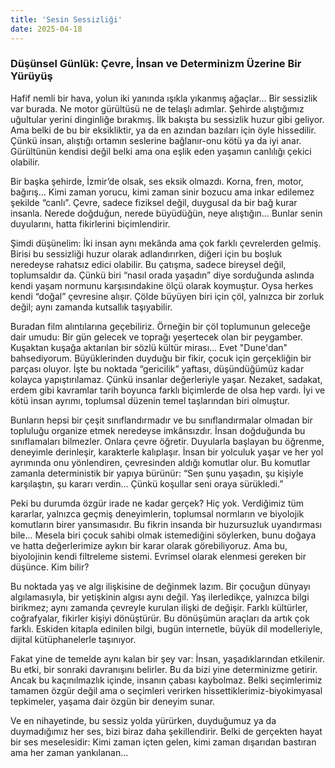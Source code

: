 ```yaml
---
title: 'Sesin Sessizliği'
date: 2025-04-18
---
```

### Düşünsel Günlük: Çevre, İnsan ve Determinizm Üzerine Bir Yürüyüş

Hafif nemli bir hava, yolun iki yanında ışıkla yıkanmış ağaçlar… Bir sessizlik var burada. Ne motor gürültüsü ne de telaşlı adımlar. Şehirde alıştığımız uğultular yerini dinginliğe bırakmış. İlk bakışta bu sessizlik huzur gibi geliyor. Ama belki de bu bir eksikliktir, ya da en azından bazıları için öyle hissedilir. Çünkü insan, alıştığı ortamın seslerine bağlanır-onu kötü ya da iyi anar. Gürültünün kendisi değil belki ama ona eşlik eden yaşamın canlılığı çekici olabilir.

Bir başka şehirde, İzmir’de olsak, ses eksik olmazdı. Korna, fren, motor, bağırış… Kimi zaman yorucu, kimi zaman sinir bozucu ama inkar edilemez şekilde “canlı”. Çevre, sadece fiziksel değil, duygusal da bir bağ kurar insanla. Nerede doğduğun, nerede büyüdüğün, neye alıştığın… Bunlar senin duyularını, hatta fikirlerini biçimlendirir.

Şimdi düşünelim: İki insan aynı mekânda ama çok farklı çevrelerden gelmiş. Birisi bu sessizliği huzur olarak adlandırırken, diğeri için bu boşluk neredeyse rahatsız edici olabilir. Bu çatışma, sadece bireysel değil, toplumsaldır da. Çünkü biri “nasıl orada yaşadın” diye sorduğunda aslında kendi yaşam normunu karşısındakine ölçü olarak koymuştur. Oysa herkes kendi “doğal” çevresine alışır. Çölde büyüyen biri için çöl, yalnızca bir zorluk değil; aynı zamanda kutsallık taşıyabilir.

Buradan film alıntılarına geçebiliriz. Örneğin bir çöl toplumunun geleceğe dair umudu: Bir gün gelecek ve toprağı yeşertecek olan bir peygamber. Kuşaktan kuşağa aktarılan bir sözlü kültür mirası... Evet "Dune'dan" bahsediyorum. Büyüklerinden duyduğu bir fikir, çocuk için gerçekliğin bir parçası oluyor. İşte bu noktada “gericilik” yaftası, düşündüğümüz kadar kolayca yapıştırılamaz. Çünkü insanlar değerleriyle yaşar. Nezaket, sadakat, erdem gibi kavramlar tarih boyunca farklı biçimlerde de olsa hep vardı. İyi ve kötü insan ayrımı, toplumsal düzenin temel taşlarından biri olmuştur.

Bunların hepsi bir çeşit sınıflandırmadır ve bu sınıflandırmalar olmadan bir topluluğu organize etmek neredeyse imkânsızdır. İnsan doğduğunda bu sınıflamaları bilmezler. Onlara çevre öğretir. Duyularla başlayan bu öğrenme, deneyimle derinleşir, karakterle kalıplaşır. İnsan bir yolculuk yaşar ve her yol ayrımında onu yönlendiren, çevresinden aldığı komutlar olur. Bu komutlar zamanla deterministik bir yapıya bürünür: “Sen şunu yaşadın, şu kişiyle karşılaştın, şu kararı verdin… Çünkü koşullar seni oraya sürükledi.”

Peki bu durumda özgür irade ne kadar gerçek? Hiç yok. Verdiğimiz tüm kararlar, yalnızca geçmiş deneyimlerin, toplumsal normların ve biyolojik komutların birer yansımasıdır. Bu fikrin insanda bir huzursuzluk uyandırması bile... Mesela biri çocuk sahibi olmak istemediğini söylerken, bunu doğaya ve hatta değerlerimize aykırı bir karar olarak görebiliyoruz. Ama bu, biyolojinin kendi filtreleme sistemi. Evrimsel olarak elenmesi gereken bir düşünce. Kim bilir?

Bu noktada yaş ve algı ilişkisine de değinmek lazım. Bir çocuğun dünyayı algılamasıyla, bir yetişkinin algısı aynı değil. Yaş ilerledikçe, yalnızca bilgi birikmez; aynı zamanda çevreyle kurulan ilişki de değişir. Farklı kültürler, coğrafyalar, fikirler kişiyi dönüştürür. Bu dönüşümün araçları da artık çok farklı. Eskiden kitapla edinilen bilgi, bugün internetle, büyük dil modelleriyle, dijital kütüphanelerle taşınıyor.

Fakat yine de temelde aynı kalan bir şey var: İnsan, yaşadıklarından etkilenir. Bu etki, bir sonraki davranışını belirler. Bu da bizi yine determinizme getirir. Ancak bu kaçınılmazlık içinde, insanın çabası kaybolmaz. Belki seçimlerimiz tamamen özgür değil ama o seçimleri verirken hissettiklerimiz-biyokimyasal tepkimeler, yaşama dair özgün bir deneyim sunar.

Ve en nihayetinde, bu sessiz yolda yürürken, duyduğumuz ya da duymadığımız her ses, bizi biraz daha şekillendirir. Belki de gerçekten hayat bir ses meselesidir: Kimi zaman içten gelen, kimi zaman dışarıdan bastıran ama her zaman yankılanan...
